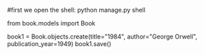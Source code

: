 #first we open the shell: python manage.py shell

from book.models import Book

book1 = Book.objects.create(title="1984", author="George Orwell", publication_year=1949)
book1.save()
